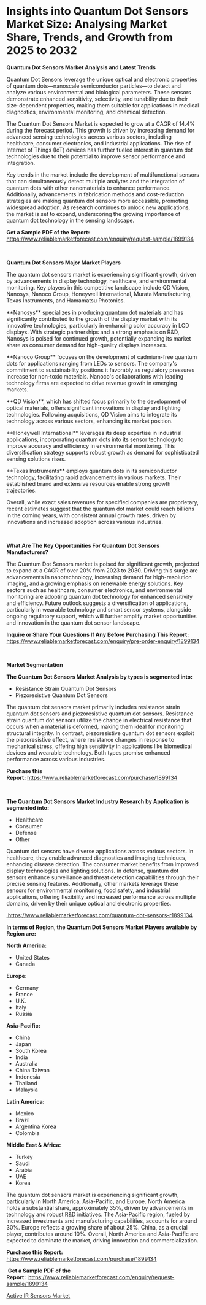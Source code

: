 <p><h1>Insights into Quantum Dot Sensors Market Size: Analysing Market Share, Trends, and Growth from 2025 to 2032</h1></p><p><strong>Quantum Dot Sensors Market Analysis and Latest Trends</strong></p>
<p><p>Quantum Dot Sensors leverage the unique optical and electronic properties of quantum dots—nanoscale semiconductor particles—to detect and analyze various environmental and biological parameters. These sensors demonstrate enhanced sensitivity, selectivity, and tunability due to their size-dependent properties, making them suitable for applications in medical diagnostics, environmental monitoring, and chemical detection.</p><p>The Quantum Dot Sensors Market is expected to grow at a CAGR of 14.4% during the forecast period. This growth is driven by increasing demand for advanced sensing technologies across various sectors, including healthcare, consumer electronics, and industrial applications. The rise of Internet of Things (IoT) devices has further fueled interest in quantum dot technologies due to their potential to improve sensor performance and integration.</p><p>Key trends in the market include the development of multifunctional sensors that can simultaneously detect multiple analytes and the integration of quantum dots with other nanomaterials to enhance performance. Additionally, advancements in fabrication methods and cost-reduction strategies are making quantum dot sensors more accessible, promoting widespread adoption. As research continues to unlock new applications, the market is set to expand, underscoring the growing importance of quantum dot technology in the sensing landscape.</p></p>
<p><strong>Get a Sample PDF of the Report:&nbsp;</strong> <a href="https://www.reliablemarketforecast.com/enquiry/request-sample/1899134?utm_campaign=1875&utm_medium=2&utm_source=Github&utm_content=ia&utm_term=10022025&utm_id=quantum-dot-sensors">https://www.reliablemarketforecast.com/enquiry/request-sample/1899134</a></p>
<p>&nbsp;</p>
<p><strong>Quantum Dot Sensors Major Market Players</strong></p>
<p><p>The quantum dot sensors market is experiencing significant growth, driven by advancements in display technology, healthcare, and environmental monitoring. Key players in this competitive landscape include QD Vision, Nanosys, Nanoco Group, Honeywell International, Murata Manufacturing, Texas Instruments, and Hamamatsu Photonics.</p><p>**Nanosys** specializes in producing quantum dot materials and has significantly contributed to the growth of the display market with its innovative technologies, particularly in enhancing color accuracy in LCD displays. With strategic partnerships and a strong emphasis on R&D, Nanosys is poised for continued growth, potentially expanding its market share as consumer demand for high-quality displays increases.</p><p>**Nanoco Group** focuses on the development of cadmium-free quantum dots for applications ranging from LEDs to sensors. The company's commitment to sustainability positions it favorably as regulatory pressures increase for non-toxic materials. Nanoco's collaborations with leading technology firms are expected to drive revenue growth in emerging markets.</p><p>**QD Vision**, which has shifted focus primarily to the development of optical materials, offers significant innovations in display and lighting technologies. Following acquisitions, QD Vision aims to integrate its technology across various sectors, enhancing its market position.</p><p>**Honeywell International** leverages its deep expertise in industrial applications, incorporating quantum dots into its sensor technology to improve accuracy and efficiency in environmental monitoring. This diversification strategy supports robust growth as demand for sophisticated sensing solutions rises.</p><p>**Texas Instruments** employs quantum dots in its semiconductor technology, facilitating rapid advancements in various markets. Their established brand and extensive resources enable strong growth trajectories.</p><p>Overall, while exact sales revenues for specified companies are proprietary, recent estimates suggest that the quantum dot market could reach billions in the coming years, with consistent annual growth rates, driven by innovations and increased adoption across various industries.</p></p>
<p>&nbsp;</p>
<p><strong>What Are The Key Opportunities For Quantum Dot Sensors Manufacturers?</strong></p>
<p><p>The Quantum Dot Sensors market is poised for significant growth, projected to expand at a CAGR of over 20% from 2023 to 2030. Driving this surge are advancements in nanotechnology, increasing demand for high-resolution imaging, and a growing emphasis on renewable energy solutions. Key sectors such as healthcare, consumer electronics, and environmental monitoring are adopting quantum dot technology for enhanced sensitivity and efficiency. Future outlook suggests a diversification of applications, particularly in wearable technology and smart sensor systems, alongside ongoing regulatory support, which will further amplify market opportunities and innovation in the quantum dot sensor landscape.</p></p>
<p><strong>Inquire or Share Your Questions If Any Before Purchasing This Report:</strong> <a href="https://www.reliablemarketforecast.com/enquiry/pre-order-enquiry/1899134?utm_campaign=1875&utm_medium=2&utm_source=Github&utm_content=ia&utm_term=10022025&utm_id=quantum-dot-sensors">https://www.reliablemarketforecast.com/enquiry/pre-order-enquiry/1899134</a></p>
<p>&nbsp;</p>
<p><strong>Market Segmentation</strong></p>
<p><strong>The Quantum Dot Sensors Market Analysis by types is segmented into:</strong></p>
<p><ul><li>Resistance Strain Quantum Dot Sensors</li><li>Piezoresistive Quantum Dot Sensors</li></ul></p>
<p><p>The quantum dot sensors market primarily includes resistance strain quantum dot sensors and piezoresistive quantum dot sensors. Resistance strain quantum dot sensors utilize the change in electrical resistance that occurs when a material is deformed, making them ideal for monitoring structural integrity. In contrast, piezoresistive quantum dot sensors exploit the piezoresistive effect, where resistance changes in response to mechanical stress, offering high sensitivity in applications like biomedical devices and wearable technology. Both types promise enhanced performance across various industries.</p></p>
<p><strong>Purchase this Report:&nbsp;</strong><a href="https://www.reliablemarketforecast.com/purchase/1899134?utm_campaign=1875&utm_medium=2&utm_source=Github&utm_content=ia&utm_term=10022025&utm_id=quantum-dot-sensors">https://www.reliablemarketforecast.com/purchase/1899134</a></p>
<p>&nbsp;</p>
<p><strong>The Quantum Dot Sensors Market Industry Research by Application is segmented into:</strong></p>
<p><ul><li>Healthcare</li><li>Consumer</li><li>Defense</li><li>Other</li></ul></p>
<p><p>Quantum dot sensors have diverse applications across various sectors. In healthcare, they enable advanced diagnostics and imaging techniques, enhancing disease detection. The consumer market benefits from improved display technologies and lighting solutions. In defense, quantum dot sensors enhance surveillance and threat detection capabilities through their precise sensing features. Additionally, other markets leverage these sensors for environmental monitoring, food safety, and industrial applications, offering flexibility and increased performance across multiple domains, driven by their unique optical and electronic properties.</p></p>
<p><a href="https://www.reliablemarketforecast.com/quantum-dot-sensors-r1899134?utm_campaign=1875&utm_medium=2&utm_source=Github&utm_content=ia&utm_term=10022025&utm_id=quantum-dot-sensors">&nbsp;https://www.reliablemarketforecast.com/quantum-dot-sensors-r1899134</a></p>
<p><strong>In terms of Region, the Quantum Dot Sensors Market Players available by Region are:</strong></p>
<p>
    <p> <strong> North America: </strong>
        <ul>
            <li>United States</li>
            <li>Canada</li>
        </ul>
        </p> 
    <p> <strong> Europe: </strong>
        <ul>
            <li>Germany</li>
            <li>France</li>
            <li>U.K.</li>
            <li>Italy</li>
            <li>Russia</li>
        </ul>
        </p> 
    <p> <strong> Asia-Pacific: </strong>
        <ul>
            <li>China</li>
            <li>Japan</li>
            <li>South Korea</li>
            <li>India</li>
            <li>Australia</li>
            <li>China Taiwan</li>
            <li>Indonesia</li>
            <li>Thailand</li>
            <li>Malaysia</li>
        </ul>
        </p> 
    <p> <strong> Latin America: </strong>
        <ul>
            <li>Mexico</li>
            <li>Brazil</li>
            <li>Argentina Korea</li>
            <li>Colombia</li>
        </ul>
        </p> 
    <p> <strong> Middle East & Africa: </strong>
        <ul>
            <li>Turkey</li>
            <li>Saudi</li>
            <li>Arabia</li>
            <li>UAE</li>
            <li>Korea</li>
        </ul>
    </p>
    </p>
<p><p>The quantum dot sensors market is experiencing significant growth, particularly in North America, Asia-Pacific, and Europe. North America holds a substantial share, approximately 35%, driven by advancements in technology and robust R&D initiatives. The Asia-Pacific region, fueled by increased investments and manufacturing capabilities, accounts for around 30%. Europe reflects a growing share of about 25%. China, as a crucial player, contributes around 10%. Overall, North America and Asia-Pacific are expected to dominate the market, driving innovation and commercialization.</p></p>
<p><strong>Purchase this Report: </strong><a href="https://www.reliablemarketforecast.com/purchase/1899134?utm_campaign=1875&utm_medium=2&utm_source=Github&utm_content=ia&utm_term=10022025&utm_id=quantum-dot-sensors">https://www.reliablemarketforecast.com/purchase/1899134</a></p>
<p>&nbsp;<strong>Get a Sample PDF of the Report:&nbsp;&nbsp;</strong><a href="https://www.reliablemarketforecast.com/enquiry/request-sample/1899134?utm_campaign=1875&utm_medium=2&utm_source=Github&utm_content=ia&utm_term=10022025&utm_id=quantum-dot-sensors">https://www.reliablemarketforecast.com/enquiry/request-sample/1899134</a></p>
<p><strong></strong></p>
<p><p><a href="https://github.com/Chiragrp22/Market-Research-Report-List-7/blob/main/active-ir-sensors-market.md?utm_campaign=1875&utm_medium=2&utm_source=Github&utm_content=ia&utm_term=10022025&utm_id=quantum-dot-sensors">Active IR Sensors Market</a></p></p>